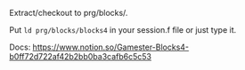 Extract/checkout to prg/blocks/.

Put `ld prg/blocks/blocks4` in your session.f file or just type it.

Docs:
https://www.notion.so/Gamester-Blocks4-b0ff72d722af42b2bb0ba3cafb6c5c53


